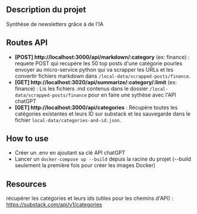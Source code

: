 ## Description du projet 
Synthèse de newsletters grâce à de l'IA

## Routes API

- **[POST] http://localhost:3000/api/markdown/:category** (ex: finance) : requete POST qui recupère les 50 top posts d'une catégorie pourles envoyer au micro-service python qui va scrapper les URLs et les convertir fichiers markdown dans `/local-data/scrapped-posts/finance`.   
- **[GET] http://localhost:3020/api/summarize/:category/:limit** (ex: finance) : Lis les fichiers .md contenus dans le dossier `/local-data/scrapped-posts/finance` pour en faire une sythèse avec l'API chatGPT   
- **[GET] http://localhost:3000/api/categories** : Récupère toutes les catégories existantes et leurs ID sur substack et les sauvegarde dans le fichier `local-data/categories-and-id.json`.   

## How to use

- Créer un .env en ajoutant sa clé API chatGPT
- Lancer un `docker-compose up --build` depuis la racine du projet (--build seulement la première fois pour créer les images Docker)

## Resources

récupérer les catégories et leurs ids (utiles pour les chemins d'API) : https://substack.com/api/v1/categories
